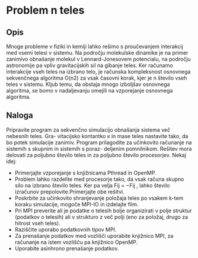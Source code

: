 # Problem n teles
## Opis
Mnoge probleme v fiziki in kemiji lahko rešimo s proučevanjem interakcij med vsemi
telesi v sistemu. Na področju molekulske dinamike je na primer zanimivo obnašanje
molekul v Lennard-Jonesovem potencialu, na področju astronomije pa vpliv gravitacijskih
sil na gibanje teles. Ker računamo interakcije vseh teles na izbrano telo, je računska
kompleksnost osnovnega sekvenčnega algoritma O(n2) za vsak časovni korak, kjer je n
število vseh teles v sistemu. Kljub temu, da obstaja mnogo izboljšav osnovnega algoritma,
se bomo v nadaljevanju omejili na vzporejanje osnovnega algoritma.

## Naloga
Pripravite program za sekvenčno simulacijo obnašanja sistema več nebesnih teles. Gra-
vitacijsko kontantko κ in mase teles nastavite tako, da bo potek simulacije zanimiv.
Program prilagodite za učinkovito računanje na sistemih s skupnim in sistemih s poraz-
deljenim pomnilnikom. Rešitev mora delovati za poljubno število teles in za poljubno
število procesorjev. Nekaj idej:

- Primerjajte vzporejanje s knjižnicama Pthread in OpenMP.
- Problem lahko razdelite med procesorje tako, da vsak računa skupno silo na izbrano število teles. Ker pa velja Fij = −Fij , lahko število izračunov prepolovite.Primerjajte obe rešitvi.
- Poskrbite za učinkovito shranjevanje položaja teles po vsakem k-tem koraku simulacije, mogoče MPI-IO in izdelajte film.
- Pri MPI preverite ali je podatke o telesih bolje organizirati v polje struktur (podatkov o telesih) ali v strukturo z več polji (eno za položaj, drugo za hitrost vseh teles).
- Raziščite uporabo podatkovnih tipov MPI.
- Za prenašanje podatkov med vozlišči uporabite knjižnico MPI, za računanje na istem vozlišču pa knjižnico OpenMP.
- Uporabite asinhrono prenašanje podatkov.
